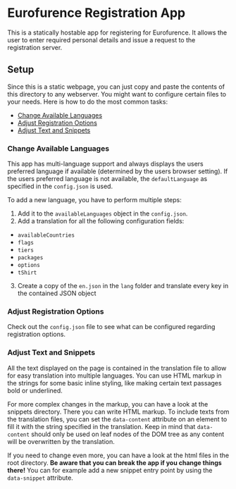 # Eurofurence Registration App

This is a statically hostable app for registering for Eurofurence. It allows the user to enter required personal details and issue a request to the registration server.

## Setup

Since this is a static webpage, you can just copy and paste the contents of this directory to any webserver. You might want to configure certain files to your needs. Here is how to do the most common tasks:

- [Change Available Languages](#change-available-languages)
- [Adjust Registration Options](#adjust-registration-options)
- [Adjust Text and Snippets](#adjust-text-and-snippets)

### Change Available Languages

This app has multi-language support and always displays the users preferred language if available (determined by the users browser setting). If the users preferred language is not available, the `defaultLanguage` as specified in the `config.json` is used.

To add a new language, you have to perform multiple steps:

1. Add it to the `availableLanguages` object in the `config.json`.
2. Add a translation for all the following configuration fields:

- `availableCountries`
- `flags`
- `tiers`
- `packages`
- `options`
- `tShirt`

3. Create a copy of the `en.json` in the `lang` folder and translate every key in the contained JSON object

### Adjust Registration Options

Check out the `config.json` file to see what can be configured regarding registration options.

### Adjust Text and Snippets

All the text displayed on the page is contained in the translation file to allow for easy translation into multiple languages. You can use HTML markup in the strings for some basic inline styling, like making certain text passages bold or underlined.

For more complex changes in the markup, you can have a look at the snippets directory. There you can write HTML markup. To include texts from the translation files, you can set the `data-content` attribute on an element to fill it with the string specified in the translation. Keep in mind that `data-content` should only be used on leaf nodes of the DOM tree as any content will be overwritten by the translation.

If you need to change even more, you can have a look at the html files in the root directory. **Be aware that you can break the app if you change things there!** You can for example add a new snippet entry point by using the `data-snippet` attribute.
